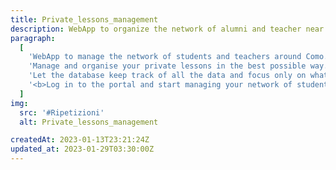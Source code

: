 ```yaml
---
title: Private_lessons_management
description: WebApp to organize the network of alumni and teacher near Como!
paragraph:
  [
    'WebApp to manage the network of students and teachers around Como.<br>',
    'Manage and organise your private lessons in the best possible way.',
    'Let the database keep track of all the data and focus only on what matters: teaching!',
    '<b>Log in to the portal and start managing your network of students and teachers!</b>',
  ]
img:
  src: '#Ripetizioni'
  alt: Private_lessons_management

createdAt: 2023-01-13T23:21:24Z
updated_at: 2023-01-29T03:30:00Z
---
```

